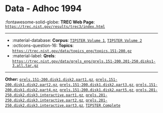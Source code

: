 # Data - Adhoc 1994 

:fontawesome-solid-globe: **TREC Web Page**: [`https://trec.nist.gov/results/trec3/index.html`](https://trec.nist.gov/results/trec3/index.html)

---

- :material-database: **Corpus**: [`TIPSTER Volume 1`](https://catalog.ldc.upenn.edu/LDC93T3B), [`TIPSTER Volume 2`](https://catalog.ldc.upenn.edu/LDC93T3C)
- :octicons-question-16: **Topics**: [`https://trec.nist.gov/data/topics_eng/topics.151-200.gz`](https://trec.nist.gov/data/topics_eng/topics.151-200.gz)
- :material-label: **Qrels**: [`https://trec.nist.gov/data/qrels_eng/qrels.151-200.201-250.disks1-3.all.tar.gz`](https://trec.nist.gov/data/qrels_eng/qrels.151-200.201-250.disks1-3.all.tar.gz)


---

**Other:** [`qrels.151-200.disk1.disk2.part1.gz`](https://trec.nist.gov/data/qrels_eng/qrels.151-200.disk1.disk2.part1.gz), [`qrels.151-200.disk1.disk2.part2.gz`](https://trec.nist.gov/data/qrels_eng/qrels.151-200.disk1.disk2.part2.gz), [`qrels.151-200.disk1.disk2.part3.gz`](https://trec.nist.gov/data/qrels_eng/qrels.151-200.disk1.disk2.part3.gz), [`qrels.151-200.disk1.disk2.part4.gz`](https://trec.nist.gov/data/qrels_eng/qrels.151-200.disk1.disk2.part4.gz), [`qrels.151-200.disk1.disk2.part5.gz`](https://trec.nist.gov/data/qrels_eng/qrels.151-200.disk1.disk2.part5.gz), [`qrels.201-250.disk2.disk3.interactive.part1.gz`](https://trec.nist.gov/data/qrels_eng/qrels.201-250.disk2.disk3.interactive.part1.gz), [`qrels.201-250.disk2.disk3.interactive.part2.gz`](https://trec.nist.gov/data/qrels_eng/qrels.201-250.disk2.disk3.interactive.part2.gz), [`qrels.201-250.disk2.disk3.interactive.part3.gz`](https://trec.nist.gov/data/qrels_eng/qrels.201-250.disk2.disk3.interactive.part3.gz), [`TIPSTER Complete`](https://catalog.ldc.upenn.edu/LDC93T3A)
